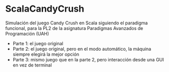 # ScalaCandyCrush
Simulación del juego Candy Crush en Scala siguiendo el paradigma funcional, para la PL2 de la asignatura Paradigmas Avanzados de Programación (UAH)

* Parte 1: el juego original
* Parte 2: el juego original, pero en el modo automático, la máquina siempre elegirá la mejor opción
* Parte 3: mismo juego que en la parte 2, pero interacción desde una GUI en vez de terminal
